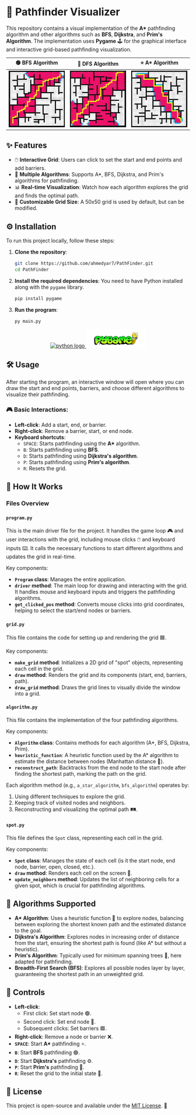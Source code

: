 # 🧭 Pathfinder Visualizer

This repository contains a visual implementation of the **A\*** pathfinding algorithm and other algorithms such as **BFS**, **Dijkstra**, and **Prim's Algorithm**. The implementation uses **Pygame** 🕹️ for the graphical interface and interactive grid-based pathfinding visualization.

| 🟢 **BFS Algorithm**      | 🔵 **DFS Algorithm**      | ⭐ **A\* Algorithm**       |
| ------------------------- | ------------------------- | -------------------------- |
| ![BFS Image](img/bfs.png) | ![DFS Image](img/dfs.png) | ![A* Image](img/astar.png) |

## ✨ Features

- 🖱️ **Interactive Grid**: Users can click to set the start and end points and add barriers.
- 🧠 **Multiple Algorithms**: Supports A\*, BFS, Dijkstra, and Prim's algorithms for pathfinding.
- 📊 **Real-time Visualization**: Watch how each algorithm explores the grid and finds the optimal path.
- 🔧 **Customizable Grid Size**: A 50x50 grid is used by default, but can be modified.

## ⚙️ Installation

To run this project locally, follow these steps:

1. **Clone the repository**:

   ```bash
   git clone https://github.com/ahmedyar7/PathFinder.git
   cd PathFinder
   ```

2. **Install the required dependencies**:
   You need to have Python installed along with the `pygame` library.

   ```bash
   pip install pygame
   ```

3. **Run the program**:
   ```bash
   py main.py
   ```

<div align="center">
   <a href="https://www.python.org/">
      <img src="https://img.shields.io/badge/Python-3776AB?logo=python&logoColor=white&style=for-the-badge" height="50" alt="python logo"  />
  </a>
  <a href="https://www.pygame.org/news">
      <img src="img/pygamenew.png" height="50" alt="pygame logo"  />
  </a>
</div>

## 🛠️ Usage

After starting the program, an interactive window will open where you can draw the start and end points, barriers, and choose different algorithms to visualize their pathfinding.

### 🎮 Basic Interactions:

- **Left-click**: Add a start, end, or barrier.
- **Right-click**: Remove a barrier, start, or end node.
- **Keyboard shortcuts**:
  - `SPACE`: Starts pathfinding using the **A\*** algorithm.
  - `B`: Starts pathfinding using **BFS**.
  - `D`: Starts pathfinding using **Dijkstra's algorithm**.
  - `P`: Starts pathfinding using **Prim's algorithm**.
  - `R`: Resets the grid.

## 🧠 How It Works

### Files Overview

#### `program.py`

This is the main driver file for the project. It handles the game loop 🎮 and user interactions with the grid, including mouse clicks 🖱️ and keyboard inputs ⌨️. It calls the necessary functions to start different algorithms and updates the grid in real-time.

Key components:

- **`Program` class**: Manages the entire application.
- **`driver` method**: The main loop for drawing and interacting with the grid. It handles mouse and keyboard inputs and triggers the pathfinding algorithms.
- **`get_clicked_pos` method**: Converts mouse clicks into grid coordinates, helping to select the start/end nodes or barriers.

#### `grid.py`

This file contains the code for setting up and rendering the grid 🟦.

Key components:

- **`make_grid` method**: Initializes a 2D grid of "spot" objects, representing each cell in the grid.
- **`draw` method**: Renders the grid and its components (start, end, barriers, path).
- **`draw_grid` method**: Draws the grid lines to visually divide the window into a grid.

#### `algorithm.py`

This file contains the implementation of the four pathfinding algorithms.

Key components:

- **`Algorithm` class**: Contains methods for each algorithm (A\*, BFS, Dijkstra, Prim).
- **`heuristic_function`**: A heuristic function used by the A\* algorithm to estimate the distance between nodes (Manhattan distance 📐).
- **`reconstruct_path`**: Backtracks from the end node to the start node after finding the shortest path, marking the path on the grid.

Each algorithm method (e.g., `a_star_algorithm`, `bfs_algorithm`) operates by:

1. Using different techniques to explore the grid.
2. Keeping track of visited nodes and neighbors.
3. Reconstructing and visualizing the optimal path 🛤️.

#### `spot.py`

This file defines the `Spot` class, representing each cell in the grid.

Key components:

- **`Spot` class**: Manages the state of each cell (is it the start node, end node, barrier, open, closed, etc.).
- **`draw` method**: Renders each cell on the screen 🎨.
- **`update_neighbors` method**: Updates the list of neighboring cells for a given spot, which is crucial for pathfinding algorithms.

## 🚀 Algorithms Supported

- **A\* Algorithm**: Uses a heuristic function 🧠 to explore nodes, balancing between exploring the shortest known path and the estimated distance to the goal.
- **Dijkstra's Algorithm**: Explores nodes in increasing order of distance from the start, ensuring the shortest path is found (like A\* but without a heuristic).
- **Prim's Algorithm**: Typically used for minimum spanning trees 🌲, here adapted for pathfinding.
- **Breadth-First Search (BFS)**: Explores all possible nodes layer by layer, guaranteeing the shortest path in an unweighted grid.

## 🎯 Controls

- **Left-click**:
  - First click: Set start node 🟢.
  - Second click: Set end node 🔴.
  - Subsequent clicks: Set barriers 🟦.
- **Right-click**: Remove a node or barrier ❌.
- **`SPACE`**: Start **A\*** pathfinding ⭐.
- **`B`**: Start **BFS** pathfinding 🟢.
- **`D`**: Start **Dijkstra's** pathfinding ⚙️.
- **`P`**: Start **Prim's** pathfinding 🌲.
- **`R`**: Reset the grid to the initial state 🔄.

## 📜 License

This project is open-source and available under the [MIT License](LICENSE). 📝
